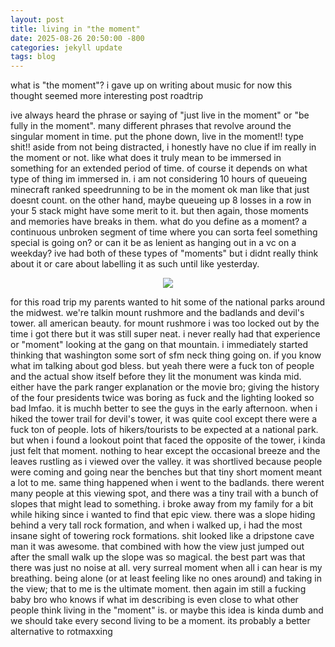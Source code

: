 ```yaml
---
layout: post
title: living in "the moment"
date: 2025-08-26 20:50:00 -800
categories: jekyll update
tags: blog
---
```

what is "the moment"?
i gave up on writing about music for now this thought seemed more interesting post roadtrip

ive always heard the phrase or saying of "just live in the moment" or "be fully in the moment". many different phrases that revolve around the singular moment in time. put the phone down, live in the moment!! type shit!! aside from not being distracted, i honestly have no clue if im really in the moment or not. like what does it truly mean to be immersed in something for an extended period of time. of course it depends on what type of thing im immersed in. i am not considering 10 hours of queueing minecraft ranked speedrunning to be in the moment ok man like that just doesnt count. on the other hand, maybe queueing up 8 losses in a row in your 5 stack might have some merit to it. but then again, those moments and memories have breaks in them. what do you define as a moment? a continuous unbroken segment of time where you can sorta feel something special is going on? or can it be as lenient as hanging out in a vc on a weekday? ive had both of these types of "moments" but i didnt really think about it or care about labelling it as such until like yesterday. 

<p align="center">
    <img src="../../../../../assets/images/badlands.png">
</p>

for this road trip my parents wanted to hit some of the national parks around the midwest. we're talkin mount rushmore and the badlands and devil's tower. all american beauty. for mount rushmore i was too locked out by the time i got there but it was still super neat. i never really had that experience or "moment" looking at the gang on that mountain. i immediately started thinking that washington some sort of sfm neck thing going on. if you know what im talking about god bless. but yeah there were a fuck ton of people and the actual show itself before they lit the monument was kinda mid. either have the park ranger explanation or the movie bro; giving the history of the four presidents twice was boring as fuck and the lighting looked so bad lmfao. it is muchh better to see the guys in the early afternoon. 
when i hiked the tower trail for devil's tower, it was quite cool except there were a fuck ton of people. lots of hikers/tourists to be expected at a national park. but when i found a lookout point that faced the opposite of the tower, i kinda just felt that moment. nothing to hear except the occasional breeze and the leaves rustling as i viewed over the valley. it was shortlived because people were coming and going near the benches but that tiny short moment meant a lot to me. same thing happened when i went to the badlands. there werent many people at this viewing spot, and there was a tiny trail with a bunch of slopes that might lead to something. i broke away from my family for a bit while hiking since i wanted to find that epic view. there was a slope hiding behind a very tall rock formation, and when i walked up, i had the most insane sight of towering rock formations. shit looked like a dripstone cave man it was awesome. that combined with how the view just jumped out after the small walk up the slope was so magical. the best part was that there was just no noise at all. very surreal moment when all i can hear is my breathing. being alone (or at least feeling like no ones around) and taking in the view; that to me is the ultimate moment. then again im still a fucking baby bro who knows if what im describing is even close to what other people think living in the "moment" is. or maybe this idea is kinda dumb and we should take every second living to be a moment. its probably a better alternative to rotmaxxing 
